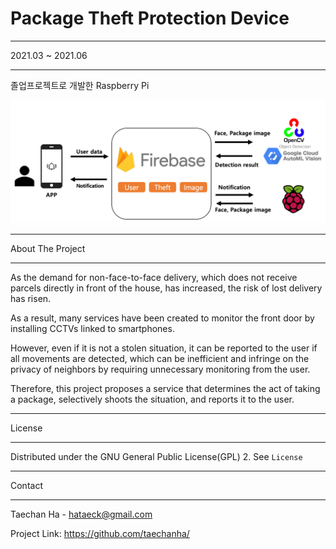 # Package Theft Protection Device


---

2021.03 ~ 2021.06

---

졸업프로젝트로 개발한 Raspberry Pi

![alt](/images/anti-theft-arch-real.png)



---


About The Project

---

As the demand for non-face-to-face delivery, which does not receive parcels directly in front of the house, has increased, the risk of lost delivery has risen.

As a result, many services have been created to monitor the front door by installing CCTVs linked to smartphones.

However, even if it is not a stolen situation, it can be reported to the user if all movements are detected, which can be inefficient and infringe on the privacy of neighbors by requiring unnecessary monitoring from the user.

Therefore, this project proposes a service that determines the act of taking a package, selectively shoots the situation, and reports it to the user.

---

License

---

Distributed under the GNU General Public License(GPL) 2. See <code>License</code>

---

Contact

---

Taechan Ha - hataeck@gmail.com

Project Link: https://github.com/taechanha/
